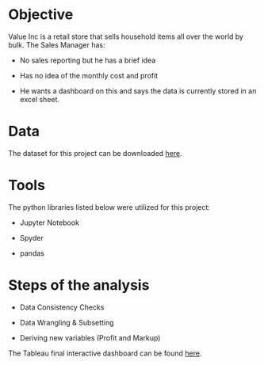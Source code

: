 # Objective
Value Inc is a retail store that sells household items all over the world by bulk. The Sales Manager has:
* No sales reporting but he has a brief idea
+ Has no idea of the monthly cost and profit
- He wants a dashboard on this and says the data is currently stored in an excel sheet.
# Data
The dataset for this project can be downloaded [here](https://drive.google.com/file/d/1i6MQZmXUuqyqGjSGbsPrNKV-eJPAhx-U/view). 
# Tools
The python libraries listed below were utilized for this project:
- Jupyter Notebook
* Spyder
+ pandas

# Steps of the analysis
+ Data Consistency Checks
* Data Wrangling & Subsetting
- Deriving new variables (Profit and Markup)


The Tableau final interactive dashboard can be found [here](https://public.tableau.com/app/profile/francesca.d.angelo6034/viz/ValueInc_SalesDashboard_16803687039470/ValueInc_Salesdashboard).



